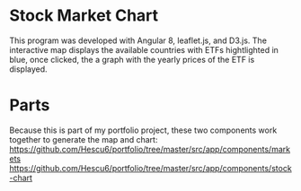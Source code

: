 # Stock Market Chart

This program was developed with Angular 8, leaflet.js, and D3.js.
The interactive map displays the available countries with ETFs hightlighted in blue, once clicked, the a graph with the yearly prices of the ETF is displayed.

# Parts
Because this is part of my portfolio project, these two components work together to generate the map and chart:
https://github.com/Hescu6/portfolio/tree/master/src/app/components/markets
https://github.com/Hescu6/portfolio/tree/master/src/app/components/stock-chart


